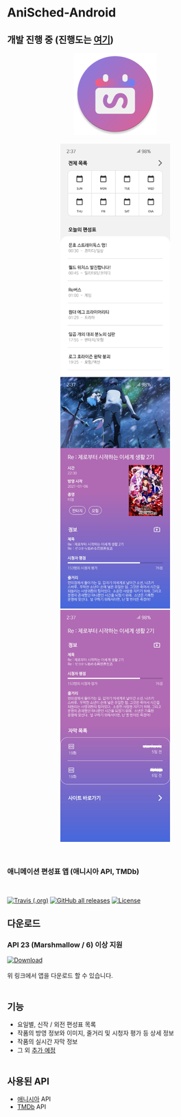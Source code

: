 # AniSched-Android
## 개발 진행 중 (진행도는 [여기](https://github.com/qkdxorjs1002/AniSched-Android/projects/1))

<p align="center">
  <img src="app/src/main/res/mipmap-xxxhdpi/ic_launcher_round.png"/>
<br/><br/>
  <img src="img/main.jpg" width="256px"/> <img src="img/detail1.jpg" width="256px"/> <img src="img/detail2.jpg" width="256px"/>
</p>
<br/>

### 애니메이션 편성표 앱 (애니시아 API, TMDb)
<br/>

[![Travis (.org)](https://img.shields.io/travis/qkdxorjs1002/AniSched-Android?logo=travis-ci&style=for-the-badge)](https://travis-ci.com/qkdxorjs1002/AniSched-Android)
[![GitHub all releases](https://img.shields.io/github/downloads/qkdxorjs1002/AniSched-Android/total?style=for-the-badge)](https://github.com/qkdxorjs1002/AniSched-Android/releases)
[![License](https://img.shields.io/badge/License-Apache%202.0-blue.svg?style=for-the-badge)](https://opensource.org/licenses/Apache-2.0)

## 다운로드
### API 23 (Marshmallow / 6) 이상 지원
[![Download](https://img.shields.io/badge/Release-Downloads-red.svg?style=for-the-badge&logo=github)](https://github.com/qkdxorjs1002/AniSched-Android/releases)
<br/><br/>
위 링크에서 앱을 다운로드 할 수 있습니다.
<br/><br/>

## 기능
 - 요일별, 신작 / 외전 편성표 목록
 - 작품의 방영 정보와 이미지, 줄거리 및 시청자 평가 등 상세 정보
 - 작품의 실시간 자막 정보
 - 그 외 [추가 예정](https://github.com/qkdxorjs1002/AniSched-Android/projects/1)
<br/><br/>

## 사용된 API
 - [애니시아](https://anissia.net/) API
 - [TMDb](https://www.themoviedb.org/) API
 

